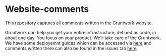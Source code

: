 # Website-comments
This repository captures all comments written in the Gruntwork website.

Gruntwork can help you get your entire infrastructure, defined as code, in about one day. You focus on your product. We'll take care of the Gruntwork. 
We have some deployemnt guides which can be accessed via [here](https://gruntwork.io/guides) and comments written there can also be found in the issues tab [here](https://github.com/gruntwork-io/website-comments/issues)
